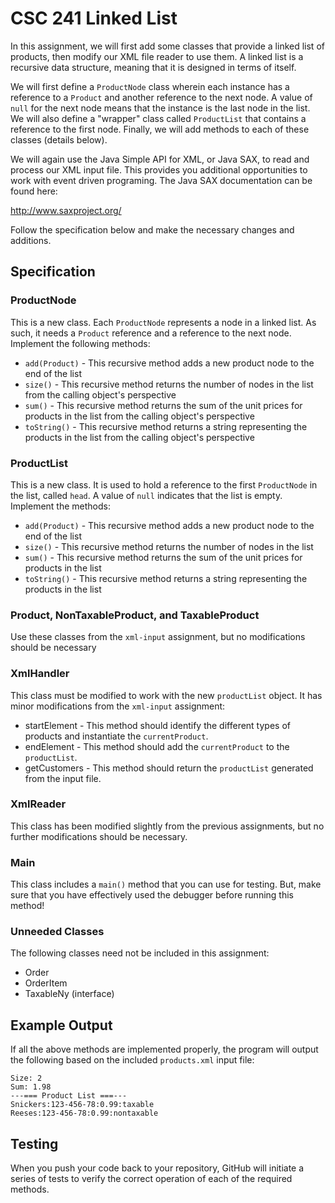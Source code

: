 # CSC 241 Linked List

In this assignment, we will first add some classes that provide
a linked list of products, then modify our XML file reader to use them. A linked 
list is a recursive data structure, meaning that it is designed in terms of
itself. 

We will first define a `ProductNode` class wherein each instance has a reference to a `Product` 
and another reference to the next node. A value of `null` for the next node means that the instance is 
the last node in the list. We will also define a "wrapper" class called `ProductList` that
contains a reference to the first node. Finally, we will add methods to each of these classes
(details below).

We will again use the Java Simple API 
for XML, or Java SAX, to read and process our XML input file. This provides 
you additional opportunities to work with event driven 
programing. The Java SAX documentation can be found here:

http://www.saxproject.org/

Follow the specification below and make the necessary changes and additions.

## Specification

### ProductNode
This is a new class. Each `ProductNode` represents a node in a linked list. As such, it
needs a `Product` reference and a reference to the next node. Implement the following 
methods:
* `add(Product)` - This recursive method adds a new product node to the end of the list
* `size()` - This recursive method returns the number of nodes in the list from the calling 
object's perspective
* `sum()` - This recursive method returns the sum of the unit prices for products in the list
from the calling object's perspective
*  `toString()` - This recursive method returns a string representing the products in the
list from the calling object's perspective

### ProductList
This is a new class. It is used to hold a reference to the first `ProductNode` in the 
list, called `head`. A value of `null` indicates that the list is empty. Implement the
methods:
* `add(Product)` - This recursive method adds a new product node to the end of the list
* `size()` - This recursive method returns the number of nodes in the list
* `sum()` - This recursive method returns the sum of the unit prices for products in the list
*  `toString()` - This recursive method returns a string representing the products in the
list

### Product, NonTaxableProduct, and TaxableProduct
Use these classes from the `xml-input` assignment, but no modifications should be necessary

### XmlHandler
This class must be modified to work with the new `productList` object. It has minor
modifications from the `xml-input` assignment:
- startElement - This method should identify the different types of products and instantiate 
the `currentProduct`.
- endElement - This method should add the `currentProduct` to the `productList`.
- getCustomers - This method should return the `productList` generated from
the input file.

### XmlReader
This class has been modified slightly from the previous assignments, but 
no further modifications should be necessary.

### Main
This class includes a `main()` method that you can use for testing. But, make sure
that you have effectively used the debugger before running this method!

### Unneeded Classes
The following classes need not be included in this assignment:
* Order
* OrderItem
* TaxableNy (interface)

## Example Output
If all the above methods are implemented properly, the program will output 
the following based on the included `products.xml` input file:
```
Size: 2
Sum: 1.98
---=== Product List ===---
Snickers:123-456-78:0.99:taxable
Reeses:123-456-78:0.99:nontaxable

```

## Testing
When you push your code back to your repository, GitHub will initiate a series of
tests to verify the correct operation of each of the required methods.
